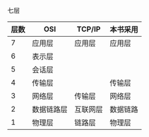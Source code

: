 七层


| 层数 | OSI | TCP/IP | 本书采用|
| ---- | --- | ------ | ---|
| 7    |  应用层   |   应用层     | 应用层
| 6    |  表示层   |        |
| 5    |   会话层  |        |
| 4    |  传输层   |        | 传输层 |
| 3    |   网络层  |   传输层     | 网络层 | 
| 2 | 数据链路层 | 互联网层  | 数据链路
|  1   | 物理层 | 链路层      | 物理层
